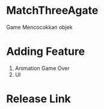 # MatchThreeAgate
Game Mencocokkan objek
# Adding Feature
1. Animation Game Over
2. UI
# Release Link

